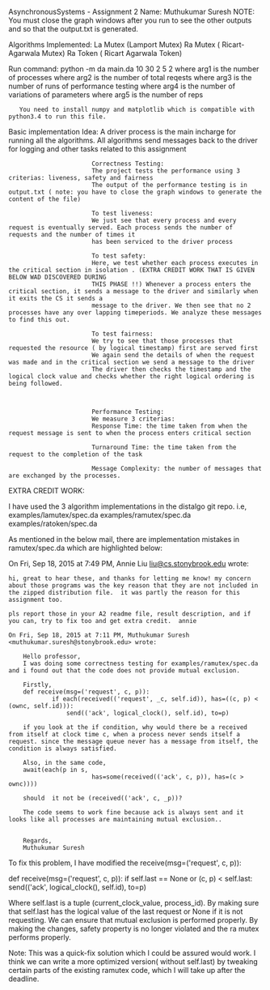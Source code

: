 AsynchronousSystems - Assignment 2
Name: Muthukumar Suresh
NOTE: You must close the graph windows after you run to see the other outputs and so that the output.txt is generated. 

Algorithms Implemented: La Mutex (Lamport Mutex)
                        Ra Mutex ( Ricart- Agarwala Mutex)
                        Ra Token ( Ricart Agarwala Token)

Run command: python -m da main.da 10 30 2 5 2
             where arg1 is the number of processes
             where arg2 is the number of total reqests
             where arg3 is the number of runs of performance testing
             where arg4 is the number of variations of parameters
             where arg5 is the number of reps

       You need to install numpy and matplotlib which is compatible with python3.4 to run this file.

Basic implementation Idea: A driver process is the main incharge for running all the algorithms.
                           All algorithms send messages back to the driver for logging and other tasks related to this assignment


                           Correctness Testing:
                           The project tests the performance using 3 criterias: liveness, safety and fairness
                           The output of the performance testing is in output.txt ( note: you have to close the graph windows to generate the content of the file)

                           To test liveness:
                           We just see that every process and every request is eventually served. Each process sends the number of requests and the number of times it
                           has been serviced to the driver process

                           To test safety:
                           Here, we test whether each process executes in the critical section in isolation . (EXTRA CREDIT WORK THAT IS GIVEN BELOW WAD DISCOVERED DURING
                           THIS PHASE !!) Whenever a process enters the critical section, it sends a message to the driver and similarly when it exits the CS it sends a
                           message to the driver. We then see that no 2 processes have any over lapping timeperiods. We analyze these messages to find this out.

                           To test fairness:
                           We try to see that those processes that requested the resource ( by logical timestamp) first are served first
                           We again send the details of when the request was made and in the critical section we send a message to the driver
                           The driver then checks the timestamp and the logical clock value and checks whether the right logical ordering is being followed.



                           Performance Testing:
                           We measure 3 criterias:
                           Response Time: the time taken from when the request message is sent to when the process enters critical section

                           Turnaround Time: the time taken from the request to the completion of the task

                           Message Complexity: the number of messages that are exchanged by the processes.




EXTRA CREDIT WORK:

I have used the 3 algorithm implementations in the distalgo git repo. i.e, examples/lamutex/spec.da examples/ramutex/spec.da examples/ratoken/spec.da

As mentioned in the below mail, there are implementation mistakes in ramutex/spec.da which are highlighted below:

On Fri, Sep 18, 2015 at 7:49 PM, Annie Liu <liu@cs.stonybrook.edu> wrote:

    hi, great to hear these, and thanks for letting me know! my concern about those programs was the key reason that they are not included in the zipped distribution file.  it was partly the reason for this assignment too.

    pls report those in your A2 readme file, result description, and if you can, try to fix too and get extra credit.  annie

    On Fri, Sep 18, 2015 at 7:11 PM, Muthukumar Suresh <muthukumar.suresh@stonybrook.edu> wrote:

        Hello professor,
        I was doing some correctness testing for examples/ramutex/spec.da and i found out that the code does not provide mutual exclusion.

        Firstly,
        def receive(msg=('request', c, p)):
                if each(received(('request', _c, self.id)), has=((c, p) < (ownc, self.id))):
                    send(('ack', logical_clock(), self.id), to=p)

        if you look at the if condition, why would there be a received from itself at clock time c, when a process never sends itself a request. since the message queue never has a message from itself, the condition is always satisfied.

        Also, in the same code,
        await(each(p in s,
                           has=some(received(('ack', c, p)), has=(c > ownc))))

        should  it not be (received(('ack', c, _p))?

        The code seems to work fine because ack is always sent and it looks like all processes are maintaining mutual exclusion..


        Regards,
        Muthukumar Suresh



To fix this problem, I have modified the receive(msg=('request', c, p)):

def receive(msg=('request', c, p)):
        if self.last == None or (c, p) < self.last:
            send(('ack', logical_clock(), self.id), to=p)

Where self.last is a tuple (current_clock_value, process_id). By making sure that self.last has the logical value of the last request or None if it is not requesting.
We can ensure that mutual exclusion is performed properly. By making the changes, safety property is no longer violated and the ra mutex performs properly.

Note: This was a quick-fix solution which I could be assured would work. I think we can write a more optimized version( without self.last) by tweaking certain parts of the existing ramutex
code, which I will take up after the deadline.
